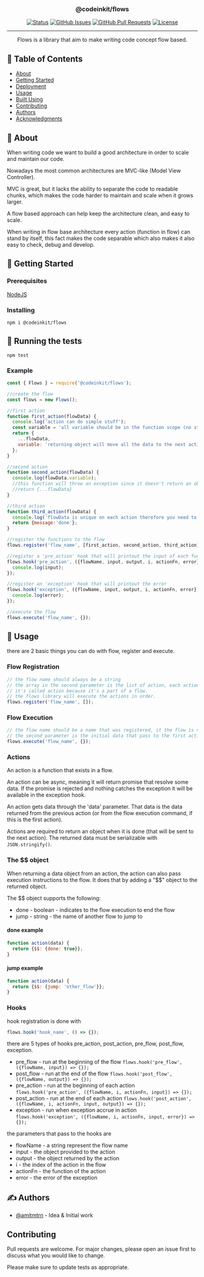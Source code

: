 <p align="center">
  <a href="" rel="noopener">
    
  </a>
</p>

<h3 align="center">@codeinkit/flows</h3>

<div align="center">

[![Status](https://img.shields.io/badge/status-active-success.svg)]()
[![GitHub Issues](https://img.shields.io/github/issues/codeinkit/flows.svg)](https://github.com/codeinkit/flows/issues)
[![GitHub Pull Requests](https://img.shields.io/github/issues-pr/codeinkit/flows.svg)](https://github.com/codeinkit/flows/pulls)
[![License](https://img.shields.io/badge/license-MIT-blue.svg)](https://choosealicense.com/licenses/mit/)

</div>

---

<p align="center"> 
  Flows is a library that aim to make writing code concept flow based.
  <br> 
</p>

## 📝 Table of Contents

- [About](#about)
- [Getting Started](#getting_started)
- [Deployment](#deployment)
- [Usage](#usage)
- [Built Using](#built_using)
- [Contributing](#contributing)
- [Authors](#authors)
- [Acknowledgments](#acknowledgement)

## 🧐 About <a name = "about"></a>

When writing code we want to build a good architecture in order to scale and maintain our code.

Nowadays the most common architectures are MVC-like (Model View Controller).

MVC is great, but it lacks the ability to separate the code to readable chunks, which makes the code harder to maintain and scale when it grows larger.

A flow based approach can help keep the architecture clean, and easy to scale.

When writing in flow base architecture every action (function in flow) can stand by itself, this fact makes the code separable which also makes it also easy to check, debug and develop.

## 🏁 Getting Started <a name = "getting_started"></a>
### Prerequisites

[NodeJS](https://nodejs.org/)

### Installing

```
npm i @codeinkit/flows
```

## 🔧 Running the tests <a name = "tests"></a>

```
npm test
```
### Example

```js
const { Flows } = require('@codeinkit/flows');

//create the flow
const flows = new Flows();

//first action
function first_action(flowData) {
  console.log('action can do simple stuff');
  const variable = 'all variable should be in the function scope (no state outside an action)';
  return {
    ...flowData,
    variable: 'returning object will move all the data to the next action in the flow'
  };
}

//second action
function second_action(flowData) {
  console.log(flowData.variable);
  //this function will throw an exception since it doesn't return an object
  //return {...flowData}
}

//third action
function third_action(flowData) {
  console.log('flowData is unique on each action therefore you need to add only serialize variable default serialization use JSON.stringify');
  return {message:'done'};
}

//register the functions to the flow
flows.register('flow_name', [first_action, second_action, third_action]);

//register a 'pre_action' hook that will printout the input of each function
flows.hook('pre_action', ({flowName, input, output, i, actionFn, error}) => {
  console.log(input);
});

//register an 'exception' hook that will printout the error
flows.hook('exception', ({flowName, input, output, i, actionFn, error}) => {
  console.log(error);
});

//execute the flow
flows.execute('flow_name', {});

```

## 🎈 Usage <a name="usage"></a>
there are 2 basic things you can do with flow, register and execute.

### Flow Registration
```js
// the flow name should always be a string
// the array in the second parameter is the list of action, each action is a function, 
// it's called action because it's a part of a flow.
// the flows library will execute the actions in order.
flows.register('flow_name', []);
```

### Flow Execution
```js
// the flow name should be a name that was registered, it the flow is not registered an error will occurs
// the second parameter is the initial data that pass to the first action
flows.execute('flow_name', {});
```

### Actions
An action is a function that exists in a flow.

An action can be async, meaning it will return promise that resolve some data. If the promise is rejected and nothing catches the exception it will be available in the exception hook.

An action gets data through the 'data' parameter. That data is the data returned from the previous action (or from the flow execution command, if this is the first action).

Actions are required to return an object when it is done (that will be sent to the next action).
The returned data must be serializable with `JSON.stringify()`.

### The $$ object
When returning a data object from an action, the action can also pass execution instructions to the flow.
It does that by adding a "$$" object to the returned object.

The $$ object supports the following:

  * done - boolean - indicates to the flow execution to end the flow
  * jump - string - the name of another flow to jump to

#### done example
```js
function action(data) {
  return {$$: {done: true}};
}
```

#### jump example
```js
function action(data) {
  return {$$: {jump: 'other_flow'}};
}
```

### Hooks

hook registration is done with
```js
flows.hook('hook_name', () => {});
```

there are 5 types of hooks pre_action, post_action, pre_flow, post_flow, exception.

  * pre_flow - run at the beginning of the flow `flows.hook('pre_flow', ({flowName, input}) => {});`
  * post_flow - run at the end of the flow `flows.hook('post_flow', ({flowName, output}) => {});`
  * pre_action - run at the beginning of each action `flows.hook('pre_action', ({flowName, i, actionFn, input}) => {});`
  * post_action - run at the end of each action  `flows.hook('post_action', ({flowName, i, actionFn, input, output}) => {});`
  * exception - run when exception accrue in action `flows.hook('exception', ({flowName, i, actionFn, input, error}) => {});`

the parameters that pass to the hooks are

  * flowName - a string represent the flow name
  * input - the object provided to the action
  * output - the object returned by the action
  * i - the index of the action in the flow
  * actionFn - the function of the action
  * error - the error of the exception

## ✍️ Authors <a name = "authors"></a>

- [@amitmtrn](https://github.com/amitmtrn) - Idea & Initial work

## Contributing <a name="contributing"></a>

Pull requests are welcome. For major changes, please open an issue first to discuss what you would like to change.

Please make sure to update tests as appropriate.

